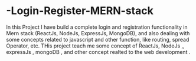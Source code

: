 # -Login-Register-MERN-stack
In this Project I have build a complete login and registration functionality in Mern stack (ReactJs, NodeJs, ExpressJs, MongoDB), and also dealing with some concepts related to javascript and other function, like routing, spread Operator, etc. THis project teach me some concept of ReactJs, NodeJs ,, expressJs , mongoDB , and other concept realted to the web development .

